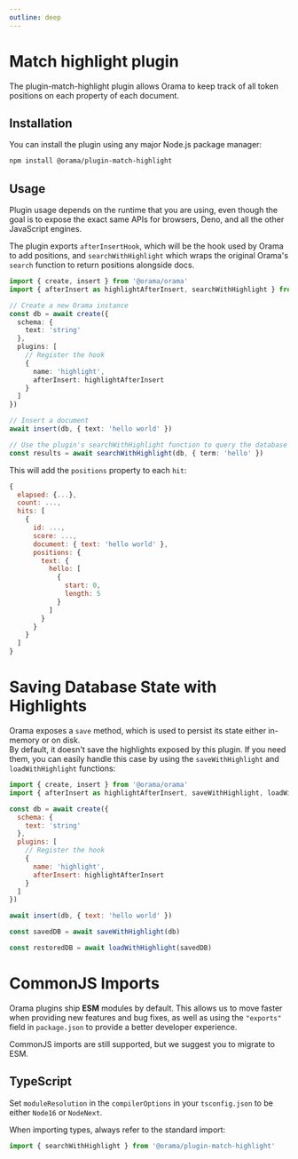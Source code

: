 ```yaml
---
outline: deep
---
```


# Match highlight plugin

The plugin-match-highlight plugin allows Orama to keep track of all token positions on each property of each document.

## Installation

You can install the plugin using any major Node.js package manager:

```bash copy 
npm install @orama/plugin-match-highlight 
```

## Usage

Plugin usage depends on the runtime that you are using, even though the goal is to expose the exact same APIs for browsers, Deno, and all the other JavaScript engines.

The plugin exports `afterInsertHook`, which will be the hook used by Orama to add positions, and `searchWithHighlight` which wraps the original Orama's `search` function to return positions alongside docs.

```typescript copy
import { create, insert } from '@orama/orama'
import { afterInsert as highlightAfterInsert, searchWithHighlight } from '@orama/plugin-match-highlight'

// Create a new Orama instance
const db = await create({
  schema: {
    text: 'string'
  },
  plugins: [
    // Register the hook
    {
      name: 'highlight',
      afterInsert: highlightAfterInsert
    }
  ]
})

// Insert a document
await insert(db, { text: 'hello world' })

// Use the plugin's searchWithHighlight function to query the database
const results = await searchWithHighlight(db, { term: 'hello' })
```

This will add the `positions` property to each `hit`:

```js copy
{
  elapsed: {...},
  count: ...,
  hits: [
    {
      id: ...,
      score: ...,
      document: { text: 'hello world' },
      positions: {
        text: {
          hello: [
            {
              start: 0,
              length: 5
            }
          ]
        }
      }
    }
  ]
}
```

# Saving Database State with Highlights

Orama exposes a `save` method, which is used to persist its state either in-memory or on disk. \
By default, it doesn't save the highlights exposed by this plugin. If you need them, you can easily handle this case by using the `saveWithHighlight` and `loadWithHighlight` functions:

```js
import { create, insert } from '@orama/orama'
import { afterInsert as highlightAfterInsert, saveWithHighlight, loadWithHighlight } from '@orama/plugin-match-highlight'

const db = await create({
  schema: {
    text: 'string'
  },
  plugins: [
    // Register the hook
    {
      name: 'highlight',
      afterInsert: highlightAfterInsert
    }
  ]
})

await insert(db, { text: 'hello world' })

const savedDB = await saveWithHighlight(db)

const restoredDB = await loadWithHighlight(savedDB)
```

# CommonJS Imports

Orama plugins ship **ESM** modules by default. This allows us to move faster when providing new features and bug fixes, as well as using the `"exports"` field in `package.json` to provide a better developer experience.

CommonJS imports are still supported, but we suggest you to migrate to ESM.

## TypeScript

Set `moduleResolution` in the `compilerOptions` in your `tsconfig.json` to be either `Node16` or `NodeNext`.

When importing types, always refer to the standard import:

```ts copy
import { searchWithHighlight } from '@orama/plugin-match-highlight'
```
